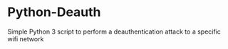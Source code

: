# Python-Deauth
Simple Python 3 script to perform a deauthentication attack to a specific wifi network
